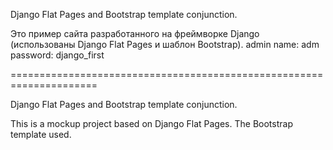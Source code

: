 Django Flat Pages and Bootstrap template conjunction.

Это пример сайта разработанного на фреймворке Django (использованы Django Flat Pages и шаблон Bootstrap).
admin name: adm
password: django_first

=====================================================================

Django Flat Pages and Bootstrap template conjunction.

This is a mockup project based on Django Flat Pages.
The Bootstrap template used.
